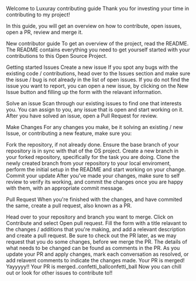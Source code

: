 Welcome to Luxuray contributing guide
Thank you for investing your time in contributing to my project!

In this guide, you will get an overview on how to contribute, open issues, open a PR, review and merge it.

New contributor guide
To get an overview of the project, read the README. The README contains everything you need to get yourself started with your contributions to this Open Source Project.

Getting started
Issues
Create a new issue
If you spot any bugs with the existing code / contributions, head over to the Issues section and make sure the issue / bug is not already in the list of open issues. If you do not find the issue you want to report, you can open a new issue, by clicking on the New Issue button and filling up the form with the relavant information.

Solve an issue
Scan through our existing issues to find one that interests you. You can assign to you, any issue that is open and start working on it. After you have solved an issue, open a Pull Request for review.

Make Changes
For any changes you make, be it solving an existing / new Issue, or contributing a new feature, make sure you:

Fork the repository, if not already done.
Ensure the base branch of your repository is in sync with that of the OS project.
Create a new branch in your forked repository, specifically for the task you are doing.
Clone the newly created branch from your repository to your local enviroment, perform the initial setup in the README and start working on your change.
Commit your update
After you've made your changes, make sure to self review to verify its working, and commit the changes once you are happy with them, with an appropriate commit message.

Pull Request
When you're finished with the changes, and have commited the same, create a pull request, also known as a PR.

Head over to your repository and branch you want to merge. Click on Contribute and select Open pull request.
Fill the form with a title relavant to the changes / additions that you're making, and add a relevant description and create a pull request.
Be sure to check out the PR later, as we may request that you do some changes, before we merge the PR. The details of what needs to be changed can be found as comments in the PR.
As you update your PR and apply changes, mark each conversation as resolved, or add relavent comments to indicate the changes made.
Your PR is merged!
Yayyyyy!! Your PR is merged..confetti_ballconfetti_ball Now you can chill out or look for other issues to contribute to!!
